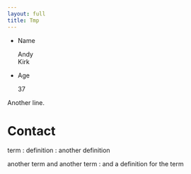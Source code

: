 ```yaml
---
layout: full
title: Tmp
---
```


* Name

  Andy  
  Kirk
  
* Age

  37

Another line.


Contact
=======

term
: definition
: another definition

another term
and another term
: and a definition for the term
